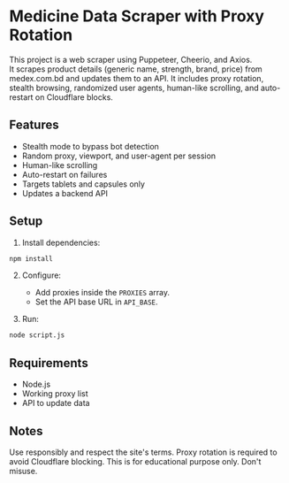 # Medicine Data Scraper with Proxy Rotation

This project is a web scraper using Puppeteer, Cheerio, and Axios.  
It scrapes product details (generic name, strength, brand, price) from medex.com.bd and updates them to an API. It includes proxy rotation, stealth browsing, randomized user agents, human-like scrolling, and auto-restart on Cloudflare blocks.

## Features

-   Stealth mode to bypass bot detection
-   Random proxy, viewport, and user-agent per session
-   Human-like scrolling
-   Auto-restart on failures
-   Targets tablets and capsules only
-   Updates a backend API

## Setup

1. Install dependencies:

```bash
npm install
```

2. Configure:

    - Add proxies inside the `PROXIES` array.
    - Set the API base URL in `API_BASE`.

3. Run:

```bash
node script.js
```

## Requirements

-   Node.js
-   Working proxy list
-   API to update data

## Notes

Use responsibly and respect the site's terms. Proxy rotation is required to avoid Cloudflare blocking. This is for educational purpose only. Don't misuse.
